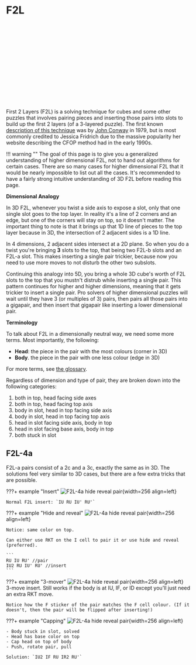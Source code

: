 # F2L

<center>
<div style="width:200px; height:219px">
    <script>AnimCube3("config=../../assets/animcube/AnimCube3.txt&facelets=lllllllllwwwwwwwwwLRRLRRLRRlooloolooLLLBBBBBBlgglgglgg")</script>   
</div>
</center>

First 2 Layers (F2L) is a solving technique for cubes and some other puzzles that involves pairing pieces and inserting those pairs into slots to build up the first 2 layers (of a 3-layered puzzle). The first known [description of this technique](https://www.cubinghistory.com/3x3/Methods/CFOP#first-two-layers) was by [John Conway](https://en.wikipedia.org/wiki/John_Horton_Conway) in 1979, but is most commonly credited to Jessica Fridrich due to the massive popularity her website describing the CFOP method had in the early 1990s.

!!! warning ""
    The goal of this page is to give you a generalized understanding of higher dimensional F2L, not to hand out algorithms for certain cases. There are so many cases for higher dimensional F2L that it would be nearly impossible to list out all the cases. It's recommended to have a fairly strong intuitive understanding of 3D F2L before reading this page.

**Dimensional Analogy**

In 3D F2L, whenever you twist a side axis to expose a slot, only that one single slot goes to the top layer. In reality it's a line of 2 corners and an edge, but one of the corners will stay on top, so it doesn't matter. The important thing to note is that it brings up that 1D line of pieces to the top layer because in 3D, the intersection of 2 adjacent sides is a 1D line.

In 4 dimensions, 2 adjacent sides intersect at a 2D plane. So when you do a twist you're bringing **3** slots to the top, that being two F2L-b slots and an F2L-a slot. This makes inserting a single pair trickier, because now you need to use more moves to not disturb the other two subslots.

Continuing this analogy into 5D, you bring a whole 3D cube's worth of F2L slots to the top that you mustn't distrub while inserting a single pair. This pattern continues for higher and higher dimensions, meaning that it gets trickier to insert a single pair. Pro solvers of higher dimensional puzzles will wait until they have 3 (or multiples of 3) pairs, then pairs all those pairs into a gigapair, and then insert that gigapair like inserting a lower dimensional pair.

**Terminology**

To talk about F2L in a dimensionally neutral way, we need some more terms. Most importantly, the following:

- **Head**: the piece in the pair with the most colours (corner in 3D)
- **Body**. the piece in the pair with one less colour (edge in 3D)

For more terms, see [the glossary](https://hypercubing.xyz/glossary/).


Regardless of dimension and type of pair, they are broken down into the following categories:

1. both in top, head facing side axes
2. both in top, head facing top axis
3. body in slot, head in top facing side axis
4. body in slot, head in top facing top axis
5. head in slot facing side axis, body in top
6. head in slot facing base axis, body in top
7. both stuck in slot



## F2L-4a

F2L-a pairs consist of a 2c and a 3c, exactly the same as in 3D. The solutions feel very similar to 3D cases, but there are a few extra tricks that are possible.


???+ example "Insert"
    ![F2L-4a hide reveal pair](https://assets.hypercubing.xyz/img/virt/F2L/F2L-4a_3.png){width=256 align=left}

    Normal F2L insert: `IU RU IU' RU'`

???+ example "Hide and reveal"
    ![F2L-4a hide reveal pair](https://assets.hypercubing.xyz/img/virt/F2L/F2L-4a_1.png){width=256 align=left}

    Notice: same color on top. 
    
    Can either use RKT on the I cell to pair it or use hide and reveal (preferred).

    ```
    RU IU RU' //pair
    IU2 RU IU' RU' //insert
    ```

???+ example "3-mover"
    ![F2L-4a hide reveal pair](https://assets.hypercubing.xyz/img/virt/F2L/F2L-4a_4.png){width=256 align=left}
    3-move insert. Still works if the body is at IU, IF, or ID except you'll just need an extra RKT move.

    Notice how the F sticker of the pair matches the F cell colour. (If it doesn't, then the pair will be flipped after inserting!)

???+ example "Capping"
    ![F2L-4a hide reveal pair](https://assets.hypercubing.xyz/img/virt/F2L/F2L-4a_2.png){width=256 align=left}

    - Body stuck in slot, solved
    - Head has base color on top
    - Cap head on top of body
    - Push, rotate pair, pull
    
    Solution: `IU2 IF RU IR2 RU'`